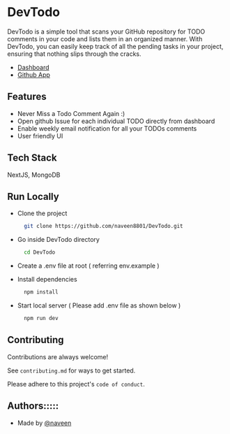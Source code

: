 

# DevTodo

DevTodo is a simple tool that scans your GitHub repository for TODO comments in your code and lists them in an organized manner. With DevTodo, you can easily keep track of all the pending tasks in your project, ensuring that nothing slips through the cracks.

- [Dashboard](https://dev-todo-naveen8801.vercel.app/)
- [Github App](https://github.com/apps/devtodos/)

## Features

- Never Miss a Todo Comment Again :)
- Open github Issue for each individual TODO directly from dashboard
- Enable weekly email notification for all your TODOs comments
- User friendly UI


## Tech Stack

NextJS, MongoDB

## Run Locally

* Clone the project

  ```bash
    git clone https://github.com/naveen8801/DevTodo.git
  ```

* Go inside DevTodo directory

  ```bash
    cd DevTodo
  ```
  
* Create a .env file at root ( referring env.example )

* Install dependencies

  ```bash
    npm install
  ```

* Start local server ( Please add .env file as shown below )

  ```bash
    npm run dev
  ```


## Contributing

Contributions are always welcome!

See `contributing.md` for ways to get started.

Please adhere to this project's `code of conduct`.


## Authors:::::

- Made by [@naveen](https://www.github.com/naveen8801)

